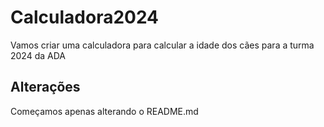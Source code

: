 # Calculadora2024
Vamos criar uma calculadora para calcular a idade dos cães para a turma 2024 da ADA

## Alterações
Começamos apenas alterando o README.md
